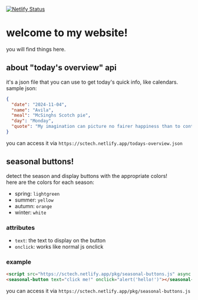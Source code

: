 [![Netlify Status](https://api.netlify.com/api/v1/badges/88572910-6baf-469b-8531-09f49cc7dbe2/deploy-status)](https://app.netlify.com/sites/sctech/deploys)
# welcome to my website!
you will find things here.
## about "today's overview" api
it's a json file that you can use to get today's quick info, like calendars. sample json:
```json
{
  "date": "2024-11-04",
  "name": "Avila",
  "meal": "McSinghs Scotch pie",
  "day": "Monday",
  "quote": "My imagination can picture no fairer happiness than to continue living for art."
}
```
you can access it via `https://sctech.netlify.app/todays-overview.json`
## seasonal buttons!
detect the season and display buttons with the appropriate colors!  
here are the colors for each season:
- spring: `lightgreen`
- summer: `yellow`
- autumn: `orange`
- winter: `white`
### attributes
- `text`: the text to display on the button
- `onclick`: works like normal js onclick
### example
```html
<script src="https://sctech.netlify.app/pkg/seasonal-buttons.js" async defer></script>
<seasonal-button text="click me!" onclick="alert('hello!')"></seasonal-button>
```
you can access it via `https://sctech.netlify.app/pkg/seasonal-buttons.js`
